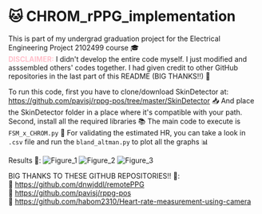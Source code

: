 # 🐱 CHROM_rPPG_implementation
This is part of my undergrad graduation project for the Electrical Engineering Project 2102499 course 🎓<br>
<b style="color:pink">DISCLAIMER:</b> I didn't develop the entire code myself. I just modified and asssembled others' codes together. I had given credit to other GitHub repositories in the last part of this README (BIG THANKS!!) 🙏

To run this code, first you have to clone/download SkinDetector at: https://github.com/pavisj/rppg-pos/tree/master/SkinDetector 📥
And place the SkinDetector folder in a place where it's compatible with your path. Second, install all the required libraries 📚
The main code to execute is `FSM_x_CHROM.py` 🚀
For validating the estimated HR, you can take a look in `.csv` file and run the `bland_altman.py` to plot all the graphs 📊

Results 🎉:
![Figure_1](https://user-images.githubusercontent.com/108513333/237021689-8b19b57d-9e29-42e5-a5d7-51d68463d091.png)
![Figure_2](https://user-images.githubusercontent.com/108513333/237021781-2010ba2e-95d9-4de2-8a3d-c6ba96d2d5e5.png)
![Figure_3](https://user-images.githubusercontent.com/108513333/237021816-72b471dc-6128-4b77-b65c-ec5437d705b0.png)

BIG THANKS TO THESE GITHUB REPOSITORIES!! 🤗: <br>
🔗 https://github.com/dnwjddl/remotePPG <br>
🔗 https://github.com/pavisj/rppg-pos <br>
🔗 https://github.com/habom2310/Heart-rate-measurement-using-camera
